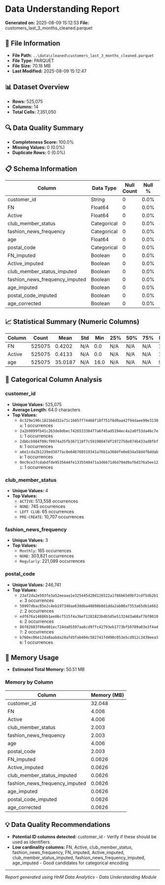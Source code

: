 # Data Understanding Report
**Generated on:** 2025-08-09 15:12:53
**File:** customers_last_3_months_cleaned.parquet

## 📄 File Information
- **File Path:** `..\data\cleaned\customers_last_3_months_cleaned.parquet`
- **File Type:** PARQUET
- **File Size:** 70.18 MB
- **Last Modified:** 2025-08-09 15:12:47

## 📊 Dataset Overview
- **Rows:** 525,075
- **Columns:** 14
- **Total Cells:** 7,351,050

## 🔍 Data Quality Summary
- **Completeness Score:** 100.0%
- **Missing Values:** 0 (0.0%)
- **Duplicate Rows:** 0 (0.0%)

## 📋 Schema Information
| Column | Data Type | Null Count | Null % | Unique Count | Unique % |
|--------|-----------|------------|---------|--------------|----------|
| customer_id | String | 0 | 0.0% | 525,075 | 100.0% |
| FN | Float64 | 0 | 0.0% | 2 | 0.0% |
| Active | Float64 | 0 | 0.0% | 2 | 0.0% |
| club_member_status | Categorical | 0 | 0.0% | 4 | 0.0% |
| fashion_news_frequency | Categorical | 0 | 0.0% | 3 | 0.0% |
| age | Float64 | 0 | 0.0% | 83 | 0.02% |
| postal_code | Categorical | 0 | 0.0% | 246,741 | 46.99% |
| FN_imputed | Boolean | 0 | 0.0% | 2 | 0.0% |
| Active_imputed | Boolean | 0 | 0.0% | 2 | 0.0% |
| club_member_status_imputed | Boolean | 0 | 0.0% | 2 | 0.0% |
| fashion_news_frequency_imputed | Boolean | 0 | 0.0% | 2 | 0.0% |
| age_imputed | Boolean | 0 | 0.0% | 2 | 0.0% |
| postal_code_imputed | Boolean | 0 | 0.0% | 1 | 0.0% |
| age_corrected | Boolean | 0 | 0.0% | 1 | 0.0% |

## 📈 Statistical Summary (Numeric Columns)
| Column | Count | Mean | Std | Min | 25% | 50% | 75% | Max |
|--------|-------|------|-----|-----|-----|-----|-----|-----|
| FN | 525075 | 0.4202 | N/A | 0.0 | N/A | N/A | N/A | 1.0 |
| Active | 525075 | 0.4133 | N/A | 0.0 | N/A | N/A | N/A | 1.0 |
| age | 525075 | 35.0187 | N/A | 16.0 | N/A | N/A | N/A | 99.0 |

## 📝 Categorical Column Analysis
### customer_id
- **Unique Values:** 525,075
- **Average Length:** 64.0 characters
- **Top Values:**
  - `8c329e190c1821b6d32a71c1605ff74468f18f751f8d9aa42f94daee99e3130a`: 1 occurrences
  - `2a2b9899fb41c263de8dbec742653336477a6f45ad5194ec4a2a0f53da46c7e1`: 1 occurrences
  - `2dbbcb984f09cf0974a35fb367118f7c59198047df1972758e074b433ad8fbf6`: 1 occurrences
  - `a6e1cda2b1239ed3877ac8e64b768519341a76b1a368dfe0e034a58d4f8ddabb`: 1 occurrences
  - `9ec9ce37cdabdfde9535644fe1335540471a3d6671d6d794d9af6d376a5ee121`: 1 occurrences

### club_member_status
- **Unique Values:** 4
- **Top Values:**
  - `ACTIVE`: 513,558 occurrences
  - `NONE`: 745 occurrences
  - `LEFT CLUB`: 65 occurrences
  - `PRE-CREATE`: 10,707 occurrences

### fashion_news_frequency
- **Unique Values:** 3
- **Top Values:**
  - `Monthly`: 165 occurrences
  - `NONE`: 303,821 occurrences
  - `Regularly`: 221,089 occurrences

### postal_code
- **Unique Values:** 246,741
- **Top Values:**
  - `23af2da2e503fe3a52eeaaa1e325445d20d126522a1f86b65d9bf2cdf5db2b1e`: 3 occurrences
  - `50997dbac85e2c4eb197340ae630dba40898b0d1dda2ab00a7353a65db1e6622`: 2 occurrences
  - `edf676a14886b1ee86cf515f4a3bef1281823bdb5d5e51324d3a68af76f00106`: 2 occurrences
  - `86f82603f06e001ec724da05597aa6cd97fc42793eb1773bf50789a03e3f4ad7`: 2 occurrences
  - `b760ec06e12da8aabda28afd5fab404c582741fd490c053e5cd912c3439eea36`: 1 occurrences

## 💾 Memory Usage
- **Estimated Total Memory:** 50.51 MB

### Memory by Column
| Column | Memory (MB) |
|--------|-------------|
| customer_id | 32.048 |
| FN | 4.006 |
| Active | 4.006 |
| club_member_status | 2.003 |
| fashion_news_frequency | 2.003 |
| age | 4.006 |
| postal_code | 2.003 |
| FN_imputed | 0.0626 |
| Active_imputed | 0.0626 |
| club_member_status_imputed | 0.0626 |
| fashion_news_frequency_imputed | 0.0626 |
| age_imputed | 0.0626 |
| postal_code_imputed | 0.0626 |
| age_corrected | 0.0626 |

## 💡 Data Quality Recommendations
- **Potential ID columns detected:** customer_id - Verify if these should be used as identifiers
- **Low cardinality columns:** FN, Active, club_member_status, fashion_news_frequency, FN_imputed, Active_imputed, club_member_status_imputed, fashion_news_frequency_imputed, age_imputed - Good candidates for categorical encoding

---
*Report generated using HnM Data Analytics - Data Understanding Module*